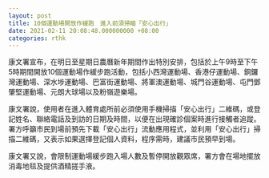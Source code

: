 ```yaml
---
layout: post
title: 10個運動場開放作緩跑　進入前須掃瞄「安心出行」
date: 2021-02-11 20:08:48.000000000 +08:00
categories: rthk
---
```


康文署宣布，在明日至星期日農曆新年期間作出特別安排，包括於上午9時至下午5時期間開放10個運動場作緩步跑活動，包括小西灣運動場、香港仔運動場、銅鑼灣運動場、深水埗運動場、巴富街運動場、將軍澳運動場、城門谷運動場、屯門鄧肇堅運動場、元朗大球場以及粉嶺遊樂場。

康文署說，使用者在進入體育處所前必須使用手機掃描「安心出行」二維碼，或登記姓名、聯絡電話及到訪的日期及時間，以便在出現確診個案時進行接觸者追蹤。署方呼籲市民到場前預先下載「安心出行」流動應用程式，並利用「安心出行」掃描二維碼，又表示如果選擇登記個人資料，程序需時，建議市民預早到場。

康文署又說，會限制運動場緩步跑入場人數及暫停開放觀眾席，署方會在場地擺放消毒地毯及提供酒精搓手液。
